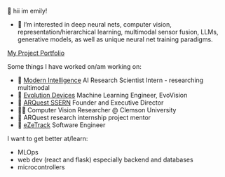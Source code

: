 👋 hii im emily!

- 👀 I’m interested in deep neural nets, computer vision, representation/hierarchical learning, multimodal sensor fusion, LLMs, generative models, as well as unique neural net training paradigms.

[My Project Portfolio](https://emilyjiayaoli.me/projects.html)

Some things I have worked on/am working on:
- 🔬 [Modern Intelligence](https://www.modernintelligence.ai/) AI Research Scientist Intern - researching multimodal
- 🚶 [Evolution Devices](https://www.evolutiondevices.com/) Machine Learning Engineer, EvoVision
- 🧡 [ARQuest SSERN](https://www.arquestssern.org/) Founder and Executive Director
- 👩‍💻 Computer Vision Researcher @ Clemson University
- 🔬 ARQuest research internship project mentor
- 📱 [eZeTrack](https://www.linkedin.com/company/ezetrack/?viewAsMember=true) Software Engineer

I want to get better at/learn:
- MLOps
- web dev (react and flask) especially backend and databases
- microcontrollers
